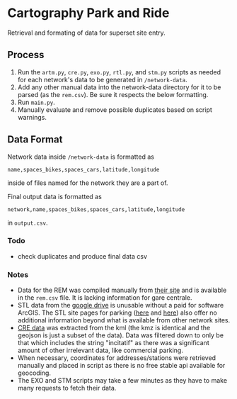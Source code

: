# Cartography Park and Ride

Retrieval and formating of data for superset site entry.

## Process

1. Run the ```artm.py```, ```cre.py```, ```exo.py```, ```rtl.py```, and ```stm.py``` scripts as needed for each network's data to be generated in ```/network-data```.
2. Add any other manual data into the network-data directory for it to be parsed (as the ```rem.csv```). Be sure it respects the below formatting.
3. Run ```main.py```.
4. Manually evaluate and remove possible duplicates based on script warnings.

## Data Format

Network data inside ```/network-data``` is formatted as

    name,spaces_bikes,spaces_cars,latitude,longitude

inside of files named for the network they are a part of.

Final output data is formatted as

    network,name,spaces_bikes,spaces_cars,latitude,longitude

in ```output.csv```.

### Todo
* check duplicates and produce final data csv

### Notes
* Data for the REM was compiled manually from [their site](https://rem.info/fr/se-deplacer/stations-du-reseau) and is available in the ```rem.csv``` file. It is lacking information for gare centrale.
* STL data from the [google drive](https://drive.google.com/drive/folders/1IU2LXkShVzD2UStD1h-28Y_ChmPG_x4p) is unusable without a paid for software ArcGIS. The STL site pages for parking ([here](https://stlaval.ca/reseau/transport/stationnement-payant) and [here](https://stlaval.ca/reseau/transport/stationnement-gratuit)) also offer no additional information beyond what is available from other network sites.
* [CRE data](https://drive.google.com/drive/folders/1RZmOJlr1fguQiUzg8Hwif7lIYvBHDwbS) was extracted from the kml (the kmz is identical and the geojson is just a subset of the data). Data was filtered down to only be that which includes the string "incitatif" as there was a significant amount of other irrelevant data, like commercial parking.
* When necessary, coordinates for addresses/stations were retrieved manually and placed in script as there is no free stable api available for geocoding.
* The EXO and STM scripts may take a few minutes as they have to make many requests to fetch their data.
